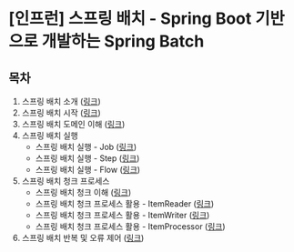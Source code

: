 # [인프런] 스프링 배치 - Spring Boot 기반으로 개발하는 Spring Batch

## 목차

1. 스프링 배치 소개 (<a href="/section/section1#readme" target="_blank">링크</a>)</br>
2. 스프링 배치 시작 (<a href="/section/section2#readme" target="_blank">링크</a>)</br>
3. 스프링 배치 도메인 이해 (<a href="/section/section3#readme" target="_blank">링크</a>)</br>
4. 스프링 배치 실행
   - 스프링 배치 실행 - Job (<a href="/section/section4_1#readme" target="_blank">링크</a>)</br>
   - 스프링 배치 실행 - Step (<a href="/section/section4_2#readme" target="_blank">링크</a>)</br>
   - 스프링 배치 실행 - Flow (<a href="/section/section4_3#readme" target="_blank">링크</a>)</br>
5. 스프링 배치 청크 프로세스
   - 스프링 배치 청크 이해 (<a href="/section/section5_1#readme" target="_blank">링크</a>)</br>
   - 스프링 배치 청크 프로세스 활용 - ItemReader (<a href="/section/section5_2#readme" target="_blank">링크</a>)</br>
   - 스프링 배치 청크 프로세스 활용 - ItemWriter (<a href="/section/section5_3#readme" target="_blank">링크</a>)</br>
   - 스프링 배치 청크 프로세스 활용 - ItemProcessor (<a href="/section/section5_4#readme" target="_blank">링크</a>)</br>
6. 스프링 배치 반복 및 오류 제어 (<a href="/section/section6#readme" target="_blank">링크</a>)</br>
